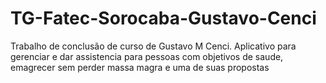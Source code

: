 # TG-Fatec-Sorocaba-Gustavo-Cenci
Trabalho de conclusão de curso de Gustavo M Cenci. Aplicativo para gerenciar e dar assistencia para pessoas com objetivos de saude, emagrecer sem perder massa magra e uma de suas propostas
